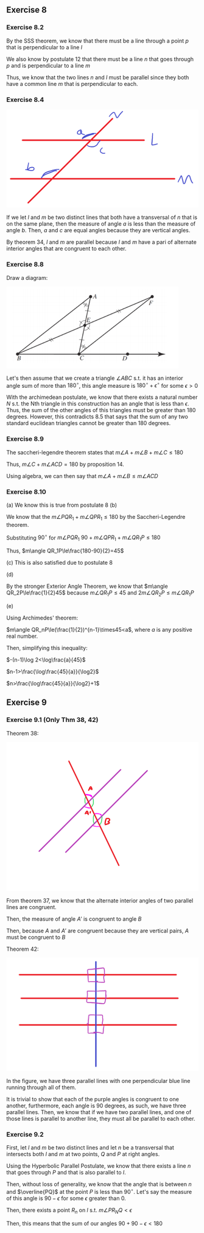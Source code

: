 ## Exercise 8

### Exercise 8.2

By the SSS theorem, we know that there must be a line through a point $p$ that is perpendicular to a line $l$

We also know by postulate 12 that there must be a line $n$ that goes through $p$ and is perpendicular to a line $m$

Thus, we know that the two lines $n$ and $l$ must be parallel since they both have a common line $m$ that is perpendicular to each.

### Exercise 8.4

![](images/2021-08-12-15-21-47.png)

If we let $l$ and $m$ be two distinct lines that both have a transversal of $n$ that is on the same plane, then the measure of angle $a$ is less than the measure of angle $b$. Then, $a$ and $c$ are equal angles because they are vertical angles.

By theorem 34, $l$ and $m$ are parallel because $l$ and $m$ have a pari of alternate interior angles that are congruent to each other.

### Exercise 8.8

Draw a diagram:

![](images/2021-08-12-15-07-29.png)

Let's then assume that we create a triangle $\angle ABC$ s.t. it has an interior angle sum of more than $180^\circ$, this angle measure is $180^\circ + \epsilon^\circ$ for some $\epsilon>0$

With the archimedean postulate, we know that there exists a natural number $N$ s.t. the Nth triangle in this construction has an angle that is less than $\epsilon$. Thus, the sum of the other angles of this triangles must be greater than $180$ degrees. However, this contradicts 8.5 that says that the sum of any two standard euclidean triangles cannot be greater than $180$ degrees.

### Exercise 8.9

The saccheri-legendre theorem states that $m\angle A+m\angle B+m\angle C\le 180$

Thus, $m\angle C+m\angle ACD=180$ by proposition 14.

Using algebra, we can then say that $m\angle A+m\angle B\le m\angle ACD$

### Exercise 8.10

(a) We know this is true from postulate 8
(b)

We know that the $m\angle PQR_1+m\angle QPR_1\le 180$ by the Saccheri-Legendre theorem.

Substituting $90^\circ$ for $m\angle PQR_1$ $90 + m\angle QPR_1+m\angle QR_1P\le180$

Thus, $m\angle QR_1P\le\frac{180-90}{2}=45$

(c) This is also satisfied due to postulate 8

(d)

By the stronger Exterior Angle Theorem, we know that $m\angle QR_2P\le\frac{1}{2}45$ because $m\angle QR_1P\le45$ and $2m\angle QR_2P\le m\angle QR_1P$

(e)

Using Archimedes' theorem:

$m\angle QR_nP\le(\frac{1}{2})^{n-1}\times45<a$, where $a$ is any positive real number.

Then, simplifying this inequality:

$-(n-1)\log 2<\log\frac{a}{45}$

$n-1>\frac{\log\frac{45}{a}}{\log2}$

$n>\frac{\log\frac{45}{a}}{\log2}+1$

## Exercise 9

### Exercise 9.1 (Only Thm 38, 42)

Theorem 38:

![](images/![](2021-07-27-10-33-43.png).png)

From theorem 37, we know that the alternate interior angles of two parallel lines are congruent.

Then, the measure of angle $A'$ is congruent to angle $B$

Then, because $A$ and $A'$ are congruent because they are vertical pairs, $A$ must be congruent to $B$

Theorem 42:

![](images/2021-08-12-15-44-57.png)

In the figure, we have three parallel lines with one perpendicular blue line running through all of them.

It is trivial to show that each of the purple angles is congruent to one another, furthermore, each angle is $90$ degrees, as such, we have three parallel lines. Then, we know that if we have two parallel lines, and one of those lines is parallel to another line, they must all be parallel to each other.

### Exercise 9.2

First, let $l$ and $m$ be two distinct lines and let $n$ be a transversal that intersects both $l$ and $m$ at two points, $Q$ and $P$ at right angles.

Using the Hyperbolic Parallel Postulate, we know that there exists a line $n$ that goes through $P$ and that is also parallel to $l$.

Then, without loss of generality, we know that the angle that is between $n$ and $\overline{PQ}$ at the point $P$ is less than $90^\circ$. Let's say the measure of this angle is $90-\epsilon$ for some $\epsilon$ greater than $0$.

Then, there exists a point $R_n$ on $l$ s.t. $m\angle PR_NQ<\epsilon$

Then, this means that the sum of our angles $90+90-\epsilon<180$
